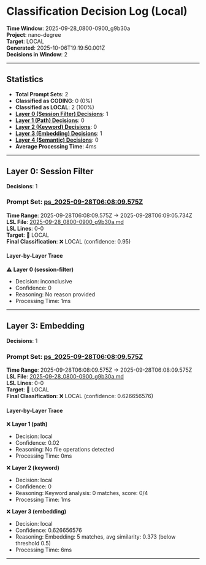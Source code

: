 # Classification Decision Log (Local)

**Time Window**: 2025-09-28_0800-0900_g9b30a<br>
**Project**: nano-degree<br>
**Target**: LOCAL<br>
**Generated**: 2025-10-06T19:19:50.001Z<br>
**Decisions in Window**: 2

---

## Statistics

- **Total Prompt Sets**: 2
- **Classified as CODING**: 0 (0%)
- **Classified as LOCAL**: 2 (100%)
- **[Layer 0 (Session Filter) Decisions](#layer-0-session-filter)**: 1
- **[Layer 1 (Path) Decisions](#layer-1-path)**: 0
- **[Layer 2 (Keyword) Decisions](#layer-2-keyword)**: 0
- **[Layer 3 (Embedding) Decisions](#layer-3-embedding)**: 1
- **[Layer 4 (Semantic) Decisions](#layer-4-semantic)**: 0
- **Average Processing Time**: 4ms

---

## Layer 0: Session Filter

**Decisions**: 1

### Prompt Set: [ps_2025-09-28T06:08:09.575Z](../../history/2025-09-28_0800-0900_g9b30a.md#ps_2025-09-28T06:08:09.575Z)

**Time Range**: 2025-09-28T06:08:09.575Z → 2025-09-28T06:09:05.734Z<br>
**LSL File**: [2025-09-28_0800-0900_g9b30a.md](../../history/2025-09-28_0800-0900_g9b30a.md#ps_2025-09-28T06:08:09.575Z)<br>
**LSL Lines**: 0-0<br>
**Target**: 📍 LOCAL<br>
**Final Classification**: ❌ LOCAL (confidence: 0.95)

#### Layer-by-Layer Trace

⚠️ **Layer 0 (session-filter)**
- Decision: inconclusive
- Confidence: 0
- Reasoning: No reason provided
- Processing Time: 1ms

---

## Layer 3: Embedding

**Decisions**: 1

### Prompt Set: [ps_2025-09-28T06:08:09.575Z](../../history/2025-09-28_0800-0900_g9b30a.md#ps_2025-09-28T06:08:09.575Z)

**Time Range**: 2025-09-28T06:08:09.575Z → 2025-09-28T06:08:09.575Z<br>
**LSL File**: [2025-09-28_0800-0900_g9b30a.md](../../history/2025-09-28_0800-0900_g9b30a.md#ps_2025-09-28T06:08:09.575Z)<br>
**LSL Lines**: 0-0<br>
**Target**: 📍 LOCAL<br>
**Final Classification**: ❌ LOCAL (confidence: 0.626656576)

#### Layer-by-Layer Trace

❌ **Layer 1 (path)**
- Decision: local
- Confidence: 0.02
- Reasoning: No file operations detected
- Processing Time: 0ms

❌ **Layer 2 (keyword)**
- Decision: local
- Confidence: 0
- Reasoning: Keyword analysis: 0 matches, score: 0/4
- Processing Time: 1ms

❌ **Layer 3 (embedding)**
- Decision: local
- Confidence: 0.626656576
- Reasoning: Embedding: 5 matches, avg similarity: 0.373 (below threshold 0.5)
- Processing Time: 6ms

---

